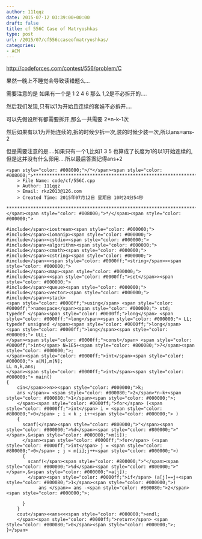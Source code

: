 ```yaml
---
author: 111qqz
date: 2015-07-12 03:39:00+00:00
draft: false
title: cf 556C Case of Matryoshkas
type: post
url: /2015/07/cf556ccaseofmatryoshkas/
categories:
- ACM
---
```


http://codeforces.com/contest/556/problem/C




果然一晚上不睡觉会导致读错题么...




需要注意的是 如果有一个是 1 2 4 6  那么 1,2是不必拆开的....




然后我们发现,只有以1为开始且连续的套娃不必拆开....




可以先假设所有都需要拆开,那么一共需要 2*n-k-1次




然后如果有以1为开始连续的,拆的时候少拆一次,装的时候少装一次,所以ans=ans-2




但是需要注意的是....如果只有一个1,比如1 3 5  也算成了长度为1的以1开始连续的,但是这并没有什么卵用....所以最后答案记得ans+2






    
    <span style="color: #008000;">/*</span><span style="color: #008000;">************************************************************************
        > File Name: code/cf/556C.cpp
        > Author: 111qqz
        > Email: rkz2013@126.com 
        > Created Time: 2015年07月12日 星期日 10时24分54秒
     ***********************************************************************</span><span style="color: #008000;">*/</span><span style="color: #000000;">
    
    #include</span><iostream><span style="color: #000000;">
    #include</span><iomanip><span style="color: #000000;">
    #include</span><cstdio><span style="color: #000000;">
    #include</span><algorithm><span style="color: #000000;">
    #include</span><cmath><span style="color: #000000;">
    #include</span><cstring><span style="color: #000000;">
    #include</span><<span style="color: #0000ff;">string</span>><span style="color: #000000;">
    #include</span><map><span style="color: #000000;">
    #include</span><<span style="color: #0000ff;">set</span>><span style="color: #000000;">
    #include</span><queue><span style="color: #000000;">
    #include</span><vector><span style="color: #000000;">
    #include</span><stack>
    <span style="color: #0000ff;">using</span> <span style="color: #0000ff;">namespace</span><span style="color: #000000;"> std;
    typedef </span><span style="color: #0000ff;">long</span> <span style="color: #0000ff;">long</span><span style="color: #000000;"> LL;
    typedef unsigned </span><span style="color: #0000ff;">long</span> <span style="color: #0000ff;">long</span><span style="color: #000000;"> ULL;
    </span><span style="color: #0000ff;">const</span> <span style="color: #0000ff;">int</span> N=1E5+<span style="color: #800080;">7</span><span style="color: #000000;">;
    </span><span style="color: #0000ff;">int</span><span style="color: #000000;"> a[N],m[N];
    LL n,k,ans;
    </span><span style="color: #0000ff;">int</span><span style="color: #000000;"> main()
    {
        cin</span>>>n>><span style="color: #000000;">k;
        ans </span>= <span style="color: #800080;">2</span>*n-k+<span style="color: #800080;">1</span><span style="color: #000000;">;
        </span><span style="color: #0000ff;">for</span> (<span style="color: #0000ff;">int</span> i = <span style="color: #800080;">0</span> ; i < k ; i++<span style="color: #000000;"> )
        {
          scanf(</span><span style="color: #800000;">"</span><span style="color: #800000;">%d</span><span style="color: #800000;">"</span>,&<span style="color: #000000;">m[i]);
          </span><span style="color: #0000ff;">for</span> (<span style="color: #0000ff;">int</span> j = <span style="color: #800080;">0</span> ; j < m[i];j++<span style="color: #000000;">)
          {
            scanf(</span><span style="color: #800000;">"</span><span style="color: #800000;">%d</span><span style="color: #800000;">"</span>,&<span style="color: #000000;">a[j]);
            </span><span style="color: #0000ff;">if</span> (a[j]==j+<span style="color: #800080;">1</span><span style="color: #000000;">)
                ans </span>= ans -<span style="color: #800080;">2</span><span style="color: #000000;">;
    
          }
        }
        cout</span><<ans<<<span style="color: #000000;">endl;
        </span><span style="color: #0000ff;">return</span> <span style="color: #800080;">0</span><span style="color: #000000;">;
    }</span>






